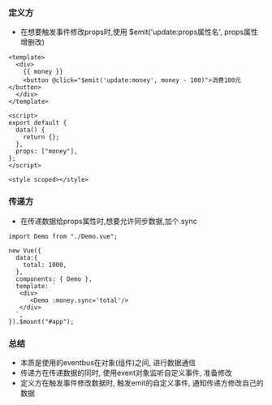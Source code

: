 ### 定义方
- 在想要触发事件修改props时,使用 $emit('update:props属性名', props属性增删改)
```
<template>
  <div>
    {{ money }}
    <button @click="$emit('update:money', money - 100)">消费100元</button>
  </div>
</template>

<script>
export default {
  data() {
    return {};
  },
  props: ["money"],
};
</script>

<style scoped></style>

```

### 传递方
- 在传递数据给props属性时,想要允许同步数据,加个.sync
```
import Demo from "./Demo.vue";

new Vue({
  data:{
    total: 1000,
  },
  components: { Demo },
  template: `
   <div>
      <Demo :money.sync='total'/>
   </div>
  `,
}).$mount("#app");
```

### 总结
- 本质是使用的eventbus在对象(组件)之间, 进行数据通信
- 传递方在传递数据的同时, 使用event对象监听自定义事件, 准备修改
- 定义方在触发事件修改数据时, 触发emit的自定义事件, 通知传递方修改自己的数据
